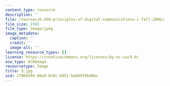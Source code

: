 ```yaml
---
content_type: resource
description: ''
file: /courses/6-450-principles-of-digital-communications-i-fall-2006/2706639486e08c0c0d51bab6970b46bc_5.jpg
file_size: 2341
file_type: image/jpeg
image_metadata:
  caption: ''
  credit: ''
  image-alt: ''
learning_resource_types: []
license: https://creativecommons.org/licenses/by-nc-sa/4.0/
ocw_type: OCWImage
resourcetype: Image
title: 5.jpg
uid: 27066394-86e0-8c0c-0d51-bab6970b46bc
---
```

